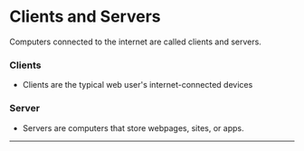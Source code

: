 # Clients and Servers

Computers connected to the internet are called clients and servers.

### Clients

* Clients are the typical web user's internet-connected devices

### Server

* Servers are computers that store webpages, sites, or apps.

***

